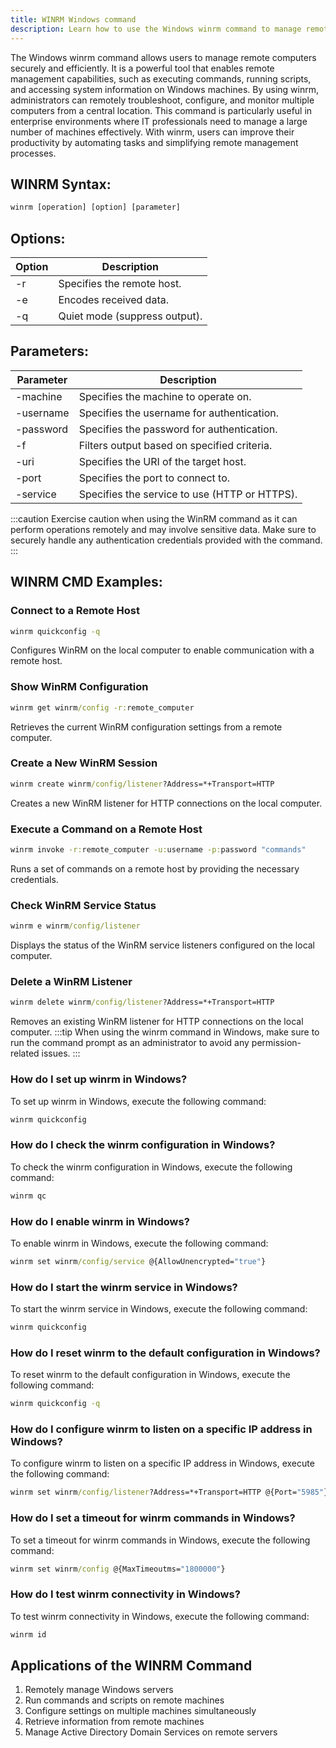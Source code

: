 ```yaml
---
title: WINRM Windows command
description: Learn how to use the Windows winrm command to manage remote computers securely and efficiently.
---
```


The Windows winrm command allows users to manage remote computers securely and efficiently. It is a powerful tool that enables remote management capabilities, such as executing commands, running scripts, and accessing system information on Windows machines. By using winrm, administrators can remotely troubleshoot, configure, and monitor multiple computers from a central location. This command is particularly useful in enterprise environments where IT professionals need to manage a large number of machines effectively. With winrm, users can improve their productivity by automating tasks and simplifying remote management processes.

## WINRM Syntax:
```cmd
winrm [operation] [option] [parameter]
```

## Options:
| Option      | Description                  |
|-------------|------------------------------|
| -r          | Specifies the remote host.   |
| -e          | Encodes received data.       |
| -q          | Quiet mode (suppress output).|

## Parameters:
| Parameter   | Description                                   |
|-------------|-----------------------------------------------|
| -machine    | Specifies the machine to operate on.          |
| -username   | Specifies the username for authentication.    |
| -password   | Specifies the password for authentication.    |
| -f          | Filters output based on specified criteria.  |
| -uri        | Specifies the URI of the target host.         |
| -port       | Specifies the port to connect to.            |
| -service    | Specifies the service to use (HTTP or HTTPS). |

:::caution
Exercise caution when using the WinRM command as it can perform operations remotely and may involve sensitive data. Make sure to securely handle any authentication credentials provided with the command.
:::
## WINRM CMD Examples:
### Connect to a Remote Host
```cmd
winrm quickconfig -q
```
Configures WinRM on the local computer to enable communication with a remote host.

### Show WinRM Configuration
```cmd
winrm get winrm/config -r:remote_computer
```
Retrieves the current WinRM configuration settings from a remote computer.

### Create a New WinRM Session
```cmd
winrm create winrm/config/listener?Address=*+Transport=HTTP
```
Creates a new WinRM listener for HTTP connections on the local computer.

### Execute a Command on a Remote Host
```cmd
winrm invoke -r:remote_computer -u:username -p:password "commands"
```
Runs a set of commands on a remote host by providing the necessary credentials.

### Check WinRM Service Status
```cmd
winrm e winrm/config/listener
```
Displays the status of the WinRM service listeners configured on the local computer.

### Delete a WinRM Listener
```cmd
winrm delete winrm/config/listener?Address=*+Transport=HTTP
```
Removes an existing WinRM listener for HTTP connections on the local computer.
:::tip
When using the winrm command in Windows, make sure to run the command prompt as an administrator to avoid any permission-related issues.
:::

### How do I set up winrm in Windows?
To set up winrm in Windows, execute the following command:
```cmd
winrm quickconfig
```

### How do I check the winrm configuration in Windows?
To check the winrm configuration in Windows, execute the following command:
```cmd
winrm qc
```

### How do I enable winrm in Windows?
To enable winrm in Windows, execute the following command:
```cmd
winrm set winrm/config/service @{AllowUnencrypted="true"}
```

### How do I start the winrm service in Windows?
To start the winrm service in Windows, execute the following command:
```cmd
winrm quickconfig
```

### How do I reset winrm to the default configuration in Windows?
To reset winrm to the default configuration in Windows, execute the following command:
```cmd
winrm quickconfig -q
```

### How do I configure winrm to listen on a specific IP address in Windows?
To configure winrm to listen on a specific IP address in Windows, execute the following command:
```cmd
winrm set winrm/config/listener?Address=*+Transport=HTTP @{Port="5985"}
```

### How do I set a timeout for winrm commands in Windows?
To set a timeout for winrm commands in Windows, execute the following command:
```cmd
winrm set winrm/config @{MaxTimeoutms="1800000"}
```

### How do I test winrm connectivity in Windows?
To test winrm connectivity in Windows, execute the following command:
```cmd
winrm id
```
## Applications of the WINRM Command

1. Remotely manage Windows servers
2. Run commands and scripts on remote machines
3. Configure settings on multiple machines simultaneously
4. Retrieve information from remote machines
5. Manage Active Directory Domain Services on remote servers